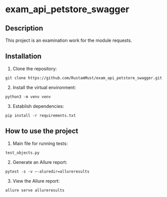 # exam_api_petstore_swagger

## Description

This project is an examination work for the module requests.

## Installation

1. Clone the repository:
```
git clone https://github.com/RustamMust/exam_api_petstore_swagger.git
```

2. Install the virtual environment:
```
python3 -m venv venv
```

3. Establish dependencies:
```
pip install -r requirements.txt
```


## How to use the project

1. Main file for running tests:
```
test_objects.py
```
2. Generate an Allure report:
```
pytest -s -v —-aluredir=allureresults
```
3. View the Allure report:
```
allure serve allureresults
```
